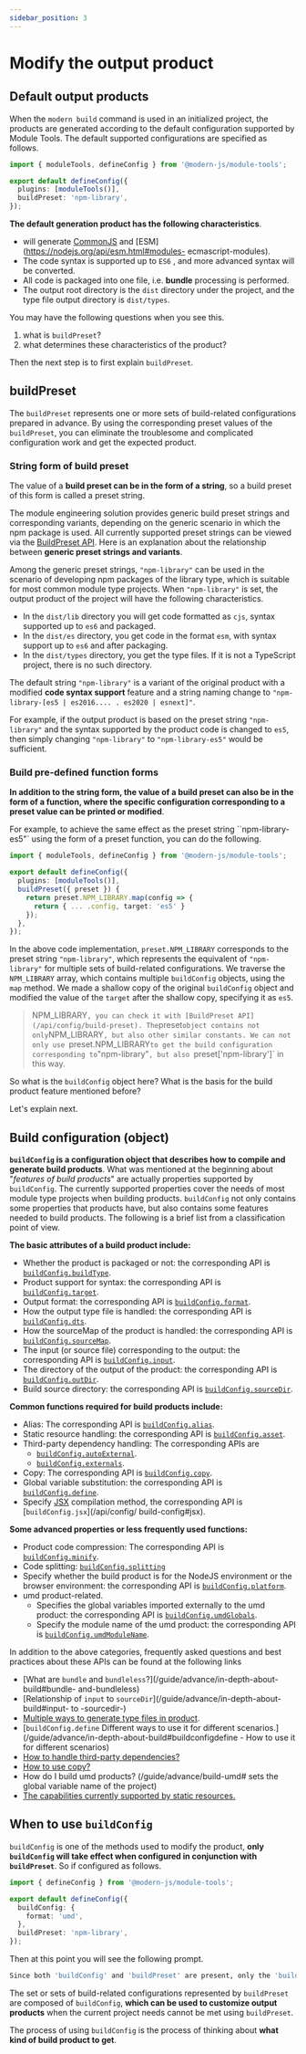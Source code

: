 ```yaml
---
sidebar_position: 3
---
```


# Modify the output product

## Default output products

When the `modern build` command is used in an initialized project, the products are generated according to the default configuration supported by Module Tools. The default supported configurations are specified as follows.

```ts title="modern.config.ts"
import { moduleTools, defineConfig } from '@modern-js/module-tools';

export default defineConfig({
  plugins: [moduleTools()],
  buildPreset: 'npm-library',
});
```

**The default generation product has the following characteristics**.

- will generate [CommonJS](https://nodejs.org/api/modules.html#modules-commonjs-modules) and [ESM](https://nodejs.org/api/esm.html#modules- ecmascript-modules).
- The code syntax is supported up to `ES6` , and more advanced syntax will be converted.
- All code is packaged into one file, i.e. **bundle** processing is performed.
- The output root directory is the `dist` directory under the project, and the type file output directory is `dist/types`.

You may have the following questions when you see this.

1. what is `buildPreset`?
2. what determines these characteristics of the product?

Then the next step is to first explain `buildPreset`.

## buildPreset

The `buildPreset` represents one or more sets of build-related configurations prepared in advance. By using the corresponding preset values of the `buildPreset`, you can eliminate the troublesome and complicated configuration work and get the expected product.

### String form of build preset

The value of a **build preset can be in the form of a string**, so a build preset of this form is called a preset string.

The module engineering solution provides generic build preset strings and corresponding variants, depending on the generic scenario in which the npm package is used. All currently supported preset strings can be viewed via the [BuildPreset API](/api/config/build-preset). Here is an explanation about the relationship between **generic preset strings and variants**.

Among the generic preset strings, `"npm-library"` can be used in the scenario of developing npm packages of the library type, which is suitable for most common module type projects. When `"npm-library"` is set, the output product of the project will have the following characteristics.

- In the `dist/lib` directory you will get code formatted as `cjs`, syntax supported up to `es6` and packaged.
- In the `dist/es` directory, you get code in the format `esm`, with syntax support up to `es6` and after packaging.
- In the `dist/types` directory, you get the type files. If it is not a TypeScript project, there is no such directory.

The default string `"npm-library"` is a variant of the original product with a modified **code syntax support** feature and a string naming change to `"npm-library-[es5 | es2016.... . es2020 | esnext]"`.

For example, if the output product is based on the preset string `"npm-library"` and the syntax supported by the product code is changed to `es5`, then simply changing `"npm-library"` to `"npm-library-es5"` would be sufficient.

### Build pre-defined function forms

**In addition to the string form, the value of a build preset can also be in the form of a function, where the specific configuration corresponding to a preset value can be printed or modified**.

For example, to achieve the same effect as the preset string ``npm-library-es5"` using the form of a preset function, you can do the following.

```ts title="modern.config.ts"
import { moduleTools, defineConfig } from '@modern-js/module-tools';

export default defineConfig({
  plugins: [moduleTools()],
  buildPreset({ preset }) {
    return preset.NPM_LIBRARY.map(config => {
      return { ... .config, target: 'es5' }
    });
  },
});
```

In the above code implementation, `preset.NPM_LIBRARY` corresponds to the preset string `"npm-library"`, which represents the equivalent of `"npm-library"` for multiple sets of build-related configurations. We traverse the `NPM_LIBRARY` array, which contains multiple `buildConfig` objects, using the `map` method. We made a shallow copy of the original `buildConfig` object and modified the value of the `target` after the shallow copy, specifying it as `es5`.


> NPM_LIBRARY`, you can check it with [BuildPreset API](/api/config/build-preset). The`preset`object contains not only`NPM_LIBRARY`, but also other similar constants.
> We can not only use `preset.NPM_LIBRARY` to get the build configuration corresponding to `"npm-library"`, but also `preset['npm-library']` in this way.

So what is the `buildConfig` object here? What is the basis for the build product feature mentioned before?

Let's explain next.

## Build configuration (object)

**`buildConfig` is a configuration object that describes how to compile and generate build products**. What was mentioned at the beginning about "_features of build products_" are actually properties supported by `buildConfig`. The currently supported properties cover the needs of most module type projects when building products. `buildConfig` not only contains some properties that products have, but also contains some features needed to build products. The following is a brief list from a classification point of view.

**The basic attributes of a build product include:**

- Whether the product is packaged or not: the corresponding API is [`buildConfig.buildType`](/api/config/build-config#buildtype).
- Product support for syntax: the corresponding API is [`buildConfig.target`](/api/config/build-config#target).
- Output format: the corresponding API is [`buildConfig.format`](/api/config/build-config#format).
- How the output type file is handled: the corresponding API is [`buildConfig.dts`](/api/config/build-config#dts).
- How the sourceMap of the product is handled: the corresponding API is [`buildConfig.sourceMap`](/api/config/build-config#sourcemap).
- The input (or source file) corresponding to the output: the corresponding API is [`buildConfig.input`](/api/config/build-config#input).
- The directory of the output of the product: the corresponding API is [`buildConfig.outDir`](/api/config/build-config#outDir).
- Build source directory: the corresponding API is [`buildConfig.sourceDir`](/api/config/build-config#sourcedir).

**Common functions required for build products include:**

- Alias: The corresponding API is [`buildConfig.alias`](/api/config/build-config#alias).
- Static resource handling: the corresponding API is [`buildConfig.asset`](/api/config/build-config#asset).
- Third-party dependency handling: The corresponding APIs are
  - [`buildConfig.autoExternal`](/api/config/build-config#autoexternal).
  - [`buildConfig.externals`](/api/config/build-config#externals).
- Copy: The corresponding API is [`buildConfig.copy`](/api/config/build-config#copy).
- Global variable substitution: the corresponding API is [`buildConfig.define`](/api/config/build-config#define).
- Specify [JSX](https://reactjs.org/blog/2020/09/22/introducing-the-new-jsx-transform.html) compilation method, the corresponding API is [`buildConfig.jsx`](/api/config/ build-config#jsx).

**Some advanced properties or less frequently used functions:**

- Product code compression: The corresponding API is [`buildConfig.minify`](/api/config/build-config#minify).
- Code splitting: [`buildConfig.splitting`](/api/config/build-config#splitting)
- Specify whether the build product is for the NodeJS environment or the browser environment: the corresponding API is [`buildConfig.platform`](/api/config/build-config#platform).
- umd product-related.
  - Specifies the global variables imported externally to the umd product: the corresponding API is [`buildConfig.umdGlobals`](/api/config/build-config#umdglobals).
  - Specify the module name of the umd product: the corresponding API is [`buildConfig.umdModuleName`](/api/config/build-config#umdmodulename).

In addition to the above categories, frequently asked questions and best practices about these APIs can be found at the following links

- [What are `bundle` and `bundleless`?](/guide/advance/in-depth-about-build#bundle- and-bundleless)
- [Relationship of `input` to `sourceDir`](/guide/advance/in-depth-about-build#input- to -sourcedir-)
- [Multiple ways to generate type files in product](/guide/advance/in-depth-about-build#type-files).
- [`buildConfig.define` Different ways to use it for different scenarios.](/guide/advance/in-depth-about-build#buildconfigdefine - How to use it for different scenarios)
- [How to handle third-party dependencies?](/guide/advance/external-dependency)
- [How to use copy?](/guide/advance/copy)
- How do I build umd products? (/guide/advance/build-umd# sets the global variable name of the project)
- [The capabilities currently supported by static resources.](/guide/advance/asset)

## When to use `buildConfig`

`buildConfig` is one of the methods used to modify the product, **only `buildConfig` will take effect when configured in conjunction with `buildPreset`**. So if configured as follows.

```ts title="modern.config.ts"
import { defineConfig } from '@modern-js/module-tools';

export default defineConfig({
  buildConfig: {
    format: 'umd',
  },
  buildPreset: 'npm-library',
});
```

Then at this point you will see the following prompt.

```bash
Since both 'buildConfig' and 'buildPreset' are present, only the 'buildConfig' configuration will take effect
```

The set or sets of build-related configurations represented by `buildPreset` are composed of `buildConfig`, **which can be used to customize output products** when the current project needs cannot be met using `buildPreset`.

The process of using `buildConfig` is the process of thinking about **what kind of build product to get**.
